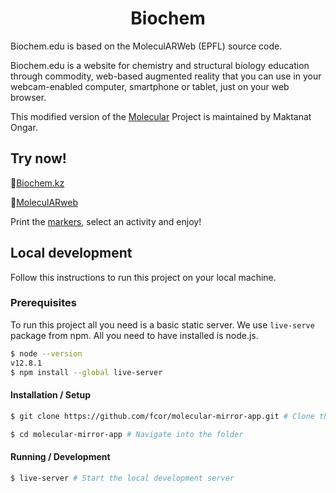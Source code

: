 <h1 align="center">Biochem</h1>

Biochem.edu is based on the MoleculARWeb (EPFL) source code.


Biochem.edu is a website for chemistry and structural biology education through commodity, web-based augmented reality that you can use in your webcam-enabled computer, smartphone or tablet, just on your web browser.

This modified version of the [Molecular](https://github.com/fcor/molecular-mirror-app) Project is maintained by Maktanat Ongar.

## Try now!

🚀[Biochem.kz](https://biochem.kz)

🚀[MoleculARweb](https://molecularweb.epfl.ch)

Print the [markers](https://biochem.kz/assets/markers/allmarkers.pdf), select an activity and enjoy!


## Local development

Follow this instructions to run this project on your local machine.

### Prerequisites
To run this project all you need is a basic static server. We use `live-serve` package from npm. All you need to have installed is node.js. 

```sh
$ node --version
v12.8.1
$ npm install --global live-server
```

#### Installation / Setup
```sh
$ git clone https://github.com/fcor/molecular-mirror-app.git # Clone the repository.

$ cd molecular-mirror-app # Navigate into the folder

```

#### Running / Development
```sh
$ live-server # Start the local development server
```
